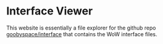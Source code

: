 # Interface Viewer

This website is essentially a file explorer for the github repo [goobyspace/interface](https://github.com/goobyspace/Interface) that contains the WoW interface files.
